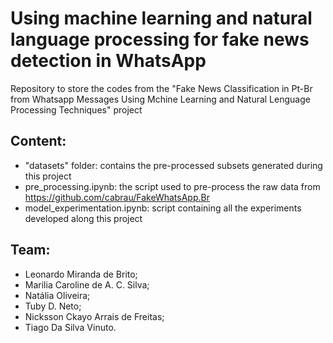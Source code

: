 # Using machine learning and natural language processing for fake news detection in WhatsApp
Repository to store the codes from the "Fake News Classification in Pt-Br from Whatsapp Messages Using Mchine Learning and Natural Lenguage Processing Techniques" project

## Content:
- "datasets" folder: contains the pre-processed subsets generated during this project
- pre_processing.ipynb: the script used to pre-process the raw data from https://github.com/cabrau/FakeWhatsApp.Br
- model_experimentation.ipynb: script containing all the experiments developed along this project

## Team:
- Leonardo Miranda de Brito;
- Marilia Caroline de A. C. Silva;
- Natália Oliveira;
- Tuby D. Neto;
- Nicksson Ckayo Arrais de Freitas;
- Tiago Da Silva Vinuto.
